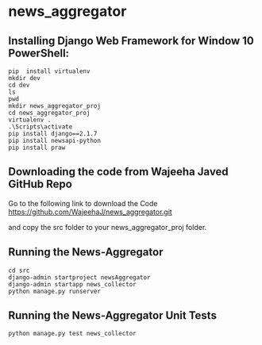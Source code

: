 # news_aggregator
## Installing Django Web Framework for Window 10 PowerShell:

```
pip  install virtualenv
mkdir dev
cd dev
ls
pwd
mkdir news_aggregator_proj
cd news_aggregator_proj
virtualenv .
.\Scripts\activate
pip install django==2.1.7
pip install newsapi-python
pip install praw
```
## Downloading the code from Wajeeha Javed GitHub Repo 

Go to the following link to download the Code
https://github.com/WajeehaJ/news_aggregator.git

and copy the src folder to your news_aggregator_proj folder. 


## Running the News-Aggregator

```
cd src
django-admin startproject newsAggregator
django-admin startapp news_collector 
python manage.py runserver 
```
## Running the News-Aggregator Unit Tests

```
python manage.py test news_collector
```